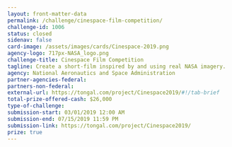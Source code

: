 ```yaml
---
layout: front-matter-data
permalink: /challenge/cinespace-film-competition/
challenge-id: 1006
status: closed
sidenav: false
card-image: /assets/images/cards/Cinespace-2019.png
agency-logo: 717px-NASA_logo.png
challenge-title: Cinespace Film Competition
tagline: Create a short-film inspired by and using real NASA imagery.
agency: National Aeronautics and Space Administration
partner-agencies-federal: 
partners-non-federal: 
external-url: https://tongal.com/project/Cinespace2019/#!/tab-brief
total-prize-offered-cash: $26,000
type-of-challenge: 
submission-start: 03/01/2019 12:00 AM
submission-end: 07/15/2019 11:59 PM
submission-link: https://tongal.com/project/Cinespace2019/
prize: true
---
```




